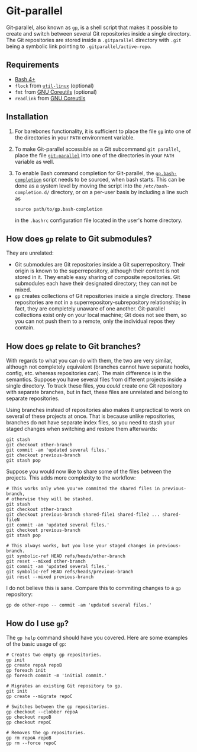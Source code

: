 # Git-parallel

Git-parallel, also known as `gp`, is a shell script that makes it possible to
create and switch between several Git repositories inside a single directory.
The Git repositories are stored inside a `.gitparallel` directory with `.git`
being a symbolic link pointing to `.gitparallel/active-repo`.

## Requirements

 * [Bash 4+](https://www.gnu.org/software/bash/)
 * `flock` from [`util-linux`](/karelzak/util-linux) (optional)
 * `fmt` from [GNU Coreutils][] (optional)
 * `readlink` from [GNU Coreutils][]

[GNU Coreutils]: http://www.gnu.org/software/coreutils/coreutils.html

## Installation

 1. For barebones functionality, it is sufficient to place the file [`gp`](gp)
    into one of the directories in your `PATH` environment variable.
 2. To make Git-parallel accessible as a Git subcommand `git parallel`, place
    the file [`git-parallel`](git-parallel) into one of the directories in your
    `PATH` variable as well.
 3. To enable Bash command completion for Git-parallel, the
    [`gp.bash-completion`](gp.bash-completion) script needs to be sourced, when
    bash starts. This can be done as a system level by moving the script into the
    `/etc/bash-completion.d/` directory, or on a per-user basis by including a
    line such as

        source path/to/gp.bash-completion

    in the `.bashrc` configuration file located in the user's home directory.

## How does `gp` relate to Git submodules?

They are unrelated:

* Git submodules are Git repositories inside a Git superrepository. Their
	origin is known to the superrepository, although their content is not stored
	in it. They enable easy sharing of composite repositories. Git submodules
	each have their designated directory; they can not be mixed.
* `gp` creates collections of Git repositories inside a single directory. These
	repositories are not in a superrepository-subrepository relationship; in
	fact, they are completely unaware of one another. Git-parallel collections
	exist only on your local machine; Git does not see them, so you can not push
	them to a remote, only the individual repos they contain.

## How does `gp` relate to Git branches?

With regards to what you can do with them, the two are very similar, although
not completely equivalent (branches cannot have separate hooks, config, etc.
whereas repositories can). The main difference is in the semantics. Suppose you
have several files from different projects inside a single directory.  To track
these files, you _could_ create one Git repository with separate branches, but
in fact, these files are unrelated and belong to separate repositories.

Using branches instead of repositories also makes it unpractical to work on
several of these projects at once. That is because unlike repositories,
branches do not have separate index files, so you need to stash your staged
changes when switching and restore them afterwards:

	git stash
	git checkout other-branch
	git commit -am 'updated several files.'
	git checkout previous-branch
	git stash pop

Suppose you would now like to share some of the files between the projects.
This adds more complexity to the workflow:

	# This works only when you've commited the shared files in previous-branch,
	# otherwise they will be stashed.
	git stash
	git checkout other-branch
	git checkout previous-branch shared-file1 shared-file2 ... shared-fileN
	git commit -am 'updated several files.'
	git checkout previous-branch
	git stash pop

	# This always works, but you lose your staged changes in previous-branch.
	git symbolic-ref HEAD refs/heads/other-branch
	git reset --mixed other-branch
	git commit -am 'updated several files.'
	git symbolic-ref HEAD refs/heads/previous-branch
	git reset --mixed previous-branch

I do not believe this is sane. Compare this to commiting changes to a `gp`
repository:

	gp do other-repo -- commit -am 'updated several files.'

## How do I use `gp`?
The `gp help` command should have you covered. Here are some examples of the
basic usage of `gp`:

	# Creates two empty gp repositories.
	gp init
	gp create repoA repoB
	gp foreach init
	gp foreach commit -m 'initial commit.'

	# Migrates an existing Git repository to gp.
	git init
	gp create --migrate repoC

	# Switches between the gp repositories.
	gp checkout --clobber repoA
	gp checkout repoB
	gp checkout repoC

	# Removes the gp repositories.
	gp rm repoA repoB
	gp rm --force repoC
